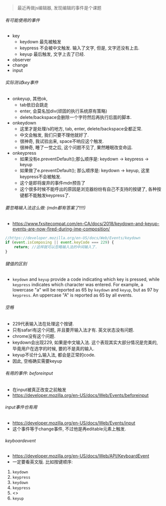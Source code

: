 > 最近再做js编辑器, 发现编辑的事件是个课题

###### 有可能使用的事件

- key
  - keydown 最先被触发
  - keypress 不会被中文触发. 输入了文字, 但是, 文字还没有上去.
  - keyup 最后触发, 文字上去了已经.
- observer
- change
- input

###### 实际测试key事件

- onkeyup, 其他ok, 
  - tab依旧会跳走
  - enter, 会莫名加div(顽固的执行系统原有策略)
  - delete/backspace会删除一个字符然后再执行后面的脚本.
- onkeydown
  - 这里才是处理/s的地方, tab, enter, delete/backspace全都正常.
  - 中文会触发, 我们只要不理他就好了.
  - 很神奇, 我试验出来, space不响应这个触发.
  - 很神奇, 睡了一觉之后, 这个问题不见了, 果然睡眠改变命运.
- onkeypress
  - 如果没有e.preventDefault();那么顺序是: keydown -> keypress -> keyup
  - 如果做了e.preventDefault(); 那么顺序是: keydown -> keyup, 这里keypress不会被触发.
  - 这个是即将废弃的事件mdn预告了
  - 这个很多时候不能呼出的原因是浏览器纷纷有自己不支持的按键了, 各种按键都不能触发keypress了.

###### 要忽略输入法这么做: (mdn都有答案了!!!!)

- https://www.fxsitecompat.com/en-CA/docs/2018/keydown-and-keyup-events-are-now-fired-during-ime-composition/

```js
//https://developer.mozilla.org/en-US/docs/Web/Events/keydown
if (event.isComposing || event.keyCode === 229) {
    return; //这样就可以忽略输入法的中间输入了.
}
```

###### 键值的区别

- `keydown` and `keyup` provide a code indicating which key is pressed, while `keypress` indicates which character was entered. For example, a lowercase "a" will be reported as 65 by `keydown` and `keyup`, but as 97 by `keypress`. An uppercase "A" is reported as 65 by all events. 

###### 空格

- 229代表输入法在处理这个按键. 
- 只有safari有这个问题, 并且要开输入法才有. 英文状态没有问题.
- chrome没有这个问题.
- keydown会出现229, 如果是中文输入法.  这个表现其实大部分情况是完美的, 毕竟用户在选字的时候, 要的不是真的输入.
- keyup不论什么输入法, 都会是正常的code. 
- 因此, 空格确实需要keyup



###### 有用的事件:  beforeinput

- 在input被真正改变之前触发
- https://developer.mozilla.org/en-US/docs/Web/Events/beforeinput

###### input事件也有用

- https://developer.mozilla.org/en-US/docs/Web/Events/input
- 这个事件等于change事件, 不过他是再editable元素上触发.

###### keyboardevent

- https://developer.mozilla.org/en-US/docs/Web/API/KeyboardEvent
- 一定要看英文版. 比如按键顺序:

1. `keydown`
2. `keypress`
3. `keydown`
4. `keypress`
5. <<repeating until the user releases the key>>
6. `keyup`